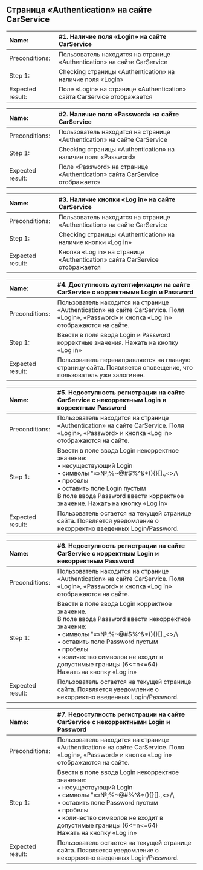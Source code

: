 Страница «Authentication» на сайте CarService
---

Name: | #1. Наличие поля «Login» на сайте CarService
:- | :-
Preconditions: | Пользователь находится на странице «Authentication» на сайте CarService
Step 1: | Checking страницы «Authentication» на наличие поля «Login»
Expected result: | Поле «Login» на странице «Authentication» сайта CarService отображается

Name: | #2. Наличие поля «Password» на сайте CarService
:- | :-
Preconditions: | Пользователь находится на странице «Authentication» на сайте CarService
Step 1: | Checking страницы «Authentication» на наличие поля «Password»
Expected result: | Поле «Password» на странице «Authentication» сайта CarService отображается

Name: | #3. Наличие кнопки «Log in» на сайте CarService
:- | :-
Preconditions: | Пользователь находится на странице «Authentication» на сайте CarService
Step 1: | Checking страницы «Authentication» на наличие кнопки «Log in»
Expected result: | Кнопка «Log in»  на странице «Authentication» сайта CarService отображается

Name: | #4. Доступность аутентификации на сайте CarService с корректными Login и Password
:- | :-
Preconditions: | Пользователь находится на странице «Authentication» на сайте CarService.  Поля «Login», «Password» и кнопка «Log in» отображаются на сайте.
Step 1: | Ввести в поля ввода Login и Password корректные значения. Нажать на кнопку «Log in»
Expected result: | Пользователь перенаправляется на главную страницу сайта. Появляется оповещение, что пользователь уже залогинен.

Name: | #5. Недоступность регистрации на сайте CarService с некорректным Login и корректным Password
:- | :-
Preconditions: | Пользователь находится на странице «Authentication» на сайте CarService.  Поля «Login», «Password» и кнопка «Log in» отображаются на сайте.
Step 1: | Ввести в поле ввода Login некорректное значение:<br>• несуществующий Login<br>• символы "«»№;%\~@#$%^&*(){}[].,<>/\\<br>• пробелы<br>• оставить поле Login пустым<br>В поле ввода Password ввести корректное значение. Нажать на кнопку «Log in»
Expected result: | Пользователь остается на текущей странице сайта. Появляется уведомление о некорректно введенных Login/Password.

Name: | #6. Недоступность регистрации на сайте CarService с корректным Login и некорректным Password
:- | :-
Preconditions: | Пользователь находится на странице «Authentication» на сайте CarService.  Поля «Login», «Password» и кнопка «Log in» отображаются на сайте.
Step 1: | Ввести в поле ввода Login корректное значение.<br>В поле ввода Password ввести некорректное значение:<br>• символы "«»№;%\~@#$%^&*(){}[].,<>/\\<br>• оставить поле Password пустым<br>• пробелы<br>• количество символов не входит в допустимые границы (6<=n<=64)<br>Нажать на кнопку «Log in»
Expected result: | Пользователь остается на текущей странице сайта. Появляется уведомление о некорректно введенных Login/Password.

Name: | #7. Недоступность регистрации на сайте CarService с некорректными Login и Password
:- | :-
Preconditions: | Пользователь находится на странице «Authentication» на сайте CarService.  Поля «Login», «Password» и кнопка «Log in» отображаются на сайте.
Step 1: | Ввести в поле ввода Login некорректное значение:<br>• несуществующий Login<br>• символы "«»№;%\~@#$%^&*(){}[].,<>/\\<br>• пробелы<br>• оставить поле Login пустым<br>В поле ввода Password ввести некорректное значение:<br>• символы "«»№;%\~@#$%^&*(){}[].,<>/\\<br>• оставить поле Password пустым<br>• пробелы<br>• количество символов не входит в допустимые границы (6<=n<=64)<br>Нажать на кнопку «Log in»
Expected result: | Пользователь остается на текущей странице сайта. Появляется уведомление о некорректно введенных Login/Password.
